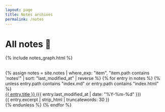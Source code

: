 ```yaml
---
layout: page
title: Notes archives
permalink: /notes
---
```


<div class="post-heading">
  <h1 class="post-title">All notes 📘</h1>
</div>

{% include notes_graph.html %}

<br>

<div>
  {% assign notes = site.notes | where_exp: "item", "item.path contains 'notes'" | sort: "last_modified_at" | reverse %}
  {% for entry in notes %}
  {% unless entry.path contains "index.md" or entry.path contains "index.html" %}
  <div class="list-entry">
    <div>
        <a class="internal-link" href="{{ entry.url }}">
            {{ entry.title }}
        </a> 
        <span class="faded">({{ entry.last_modified_at | date: "%Y-%m-%d" }})</span>
    </div>
    <div>{{ entry.excerpt | strip_html | truncatewords: 30 }}</div>

  </div>
  {% endunless %}
  {% endfor %}
</div>